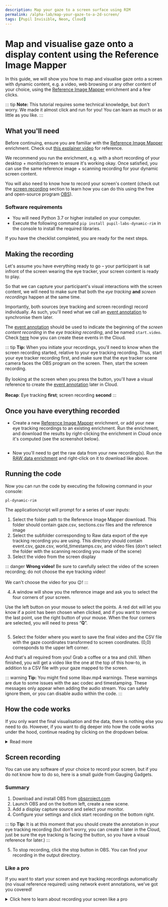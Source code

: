 ```yaml
---
description: Map your gaze to a screen surface using RIM
permalink: /alpha-lab/map-your-gaze-to-a-2d-screen/
tags: [Pupil Invisible, Neon, Cloud]
---
```


# Map and visualise gaze onto a display content using the Reference Image Mapper

<TagLinks />
<Youtube src="OXIUjIzCplc"/>

In this guide, we will show you how to map and visualise gaze onto a screen with dynamic content, e.g. a video, web browsing or any other content of your choice, using the [Reference Image Mapper](https://docs.pupil-labs.com/invisible/enrichments/#reference-image-mapper) enrichment and a few clicks.

::: tip
**Note:** This tutorial requires some technical knowledge, but don't worry. We made it almost click and run for you! You can learn as much or as little as you like.
:::

## What you'll need

Before continuing, ensure you are familiar with the [Reference Image Mapper](https://docs.pupil-labs.com/invisible/enrichments/#reference-image-mapper) enrichment. Check out [this explainer video](https://www.youtube.com/watch?v=ygqzQEzUIS4&t=56s) for reference.

We recommend you run the enrichment, e.g. with a short recording of your desktop + monitor/screen to ensure it's working okay. Once satisfied, you can use the same reference image + scanning recording for your dynamic screen content.

You will also need to know how to record your screen's content (check out the [screen recording](#Screen-recording) section to learn how you can do this using the free and open-source program [OBS](https://obsproject.com/)).

### Software requirements

- You will need Python 3.7 or higher installed on your computer.
- Execute the following command `pip install pupil-labs-dynamic-rim` in the console to install the required libraries.

If you have the checklist completed, you are ready for the next steps.

## Making the recording

Let's assume you have everything ready to go – your participant is sat infront of the screen wearing the eye tracker, your screen content is ready to play.

So that we can capture your participant's visual interactions with the screen content, we will need to make sure that both the _eye tracking_ **and** _screen recordings_ happen at the same time.

Importantly, both sources (eye tracking and screen recording) record individually. As such, you'll need what we call an [event annotation](https://docs.pupil-labs.com/invisible/basic-concepts/events/) to synchronise them later.

The [event annotation](https://docs.pupil-labs.com/invisible/basic-concepts/events/) should be used to indicate the beginning of the _screen content recording_ in the _eye tracking recording_, and be named `start.video`.
Check [here](https://docs.pupil-labs.com/invisible/basic-concepts/events/) how you can create these events in the Cloud.

::: tip
**Tip:**
When you initiate your recordings, you'll need to know when the screen recording started, relative to your eye tracking recording. Thus, start your eye tracker recording first, and make sure that the eye tracker scene camera faces the OBS program on the screen. Then, start the screen recording.
<br>
<br>
By looking at the screen when you press the button, you'll have a visual reference to create the [event annotation](https://docs.pupil-labs.com/invisible/basic-concepts/events/) later in Cloud.
<br>
<br>
**Recap**: Eye tracking **first**; screen recording **second**
:::

## Once you have everything recorded

- Create a new [Reference Image Mapper](https://docs.pupil-labs.com/invisible/enrichments/#reference-image-mapper) enrichment, or add your new eye tracking recordings to an existing enrichment. Run the enrichment, and download the results by right-clicking the enrichment in Cloud once it's computed (see the screenshot below).

<div class="pb-4" style="display:flex;justify-content:center;">
  <v-img
    class="rounded"
    :src="require('../media/alpha-lab/download_rim.png')"
    max-width=400px
  >
  </v-img>
</div>

- Now you'll need to get the raw data from your new recording(s). Run the [RAW data enrichment](https://docs.pupil-labs.com/invisible/enrichments/#raw-data-exporter) and right-click on it to download like above.

## Running the code

Now you can run the code by executing the following command in your console:

`pl-dynamic-rim`

The application/script will prompt for a series of user inputs:

1. Select the folder path to the Reference Image Mapper download. This folder should contain gaze.csv, sections.csv files and the reference image
2. Select the subfolder corresponding to Raw data export of the eye tracking recording you are using. This directory should contain event.csv, gaze.csv, world_timestamps.csv, and video files (don't select the folder with the scanning recording you made of the scene)
3. Select the video from the screen display

::: danger
**Wrong video!** Be sure to carefully select the video of the screen recording; do not choose the eye tracking video!
<br>
<br>
We can't choose the video for you 😉!
:::

4. A window will show you the reference image and ask you to select the four corners of your screen.

Use the left button on your mouse to select the points. A red dot will let you know if a point has been chosen when clicked, and if you want to remove the last point, use the right button of your mouse. When the four corners are selected, you will need to press “**Q**”.

<div class="pb-4" style="display:flex;justify-content:center;">
  <v-img
    class="rounded"
    :src="require('../media/alpha-lab/screen_corners.png')"
    max-width=300px
  >
  </v-img>
</div>

5. Select the folder where you want to save the final video and the CSV file with the gaze coordinates transformed to screen coordinates. (0,0) corresponds to the upper left corner.

And that's all required from you! Grab a coffee or a tea and chill. When finished, you will get a video like the one at the top of this how-to, in addition to a CSV file with your gaze mapped to the screen.

::: warning
**Tip:**
You might find some libav.mp4 warnings. These warnings are due to some issues with the aac codec and timestamping. These messages only appear when adding the audio stream. You can safely ignore them, or you can disable audio within the code.
:::

## How the code works

If you only want the final visualisation and the data, there is nothing else you need to do. However, if you want to dig deeper into how the code works under the hood, continue reading by clicking on the dropdown below.

<details>
<summary>Read more</summary>
<!-- This is collapsed   -->
<br>
The code is hosted at <a href="https://github.com/pupil-labs/dynamic-rim-module">https://github.com/pupil-labs/dynamic-rim-module</a>. 
    
Navigate to `src/pupil_labs/dynamic_content_on_rim/`. You will first notice that we split the code into several modules. The core functionality is in the script `dynamic_rim.py`. Under the uitools folder, you will find the code used to ask for paths, directories or even to ask for the screen corners. And under the video/read folder is the script to read the timestamps or find a frame for specific timestamps.

In summary, we read the .csv files into Pandas data frames. We use pyav to obtain the timestamps/presentation times for each frame on the videos, and we use OpenCV to get the transformation matrix and apply it to the gaze coordinates. We then merge the data using the timestamps and finally decode the right frames, work with them and encode them again.

You can find below a short description of the main functions.

### Reading timestamps

```python
# on video/read.py
def read_screen_video()
```

This function takes the video path and decodes every frame from the stream, reading their presentation and decoding timestamps and frame index. It returns these values together with an estimate of the frames per second. An optional argument can be given to read audio streams rather than video.

### Merging timestamps

```python
# on dynamic_rim.py
def merge_tables()
```

Once the timestamps files have been read into Pandas Dataframes, we can match them using the function <a href="https://pandas.pydata.org/pandas-docs/version/0.25.0/reference/api/pandas.merge_asof.html"> pd.merge_asof()</a>. The function above (merge_tables) merges all the sources: screen, scene, reference image gaze coordinates, frames indexes, etc., in the proper order so that all of them match in the final video.

### Getting the coordinates of the screen and the perspective transformation

```python
# on uitools/get_corners.py
def pick_point_in_image()
```

Takes the path to the RIM download folder and the number of points to collect. It will use OpenCV to load the reference image to the user, downscale to avoid issues with HDPI screens and save the points selected, giving red dots over the image as feedback.

```python
# on dynamic_rim.py
def get_perspective_transform()
```

With the corners selected, this function uses OpenCV’s function cv2.getPerspectiveTransform to obtain the transformation matrix, which is later applied in the main function using cv2.perspectiveTransform to remap the RIM’s gaze coordinates into screen’s coordinates.

### Saving the video

```python
# on dynamic_rim.py
def save_videos()
```

This function takes care of producing the final resulting video.

```python
# on video/read.py
def get_frame()
```

This function will iterate, look for and decode the frame whose presentation timestamps match those required for that frame.

```python
# on dynamic_rim.py
def prepare_image()
```

With the frame withdrawn in the previous function and converted to an image, the gaze will be plotted on top, it will be resized if needed, and the screen patch will be drawn. The different steps to be performed will depend on the source of the frame.

</details>
<!-- empty line   -->

## Screen recording

You can use any software of your choice to record your screen, but if you do not know how to do so, here is a small guide from Gauging Gadgets.

<Youtube src="_LWwqbHU8L0"/>

### Summary

1. Download and install OBS from [obsproject.com](https://obsproject.com)
2. Launch OBS and on the bottom left, create a new scene.
3. Add a display capture source and select your monitor.
4. Configure your settings and click start recording on the bottom right.

::: tip
**Tip:**
It is at this moment that you should create the annotation in your eye tracking recording (but don’t worry, you can create it later in the Cloud, just be sure the eye tracking is facing the button, so you have a visual reference for later.)
:::

5. To stop recording, click the stop button in OBS. You can find your recording in the output directory.

### Like a pro

If you want to start your screen and eye tracking recordings automatically (no visual reference required) using network event annotations, we've got you covered!

<details>
<summary>Click here to learn about recording your screen like a pro</summary>
<!-- This is collapsed   -->
<br>
Assuming you have <b>OBS</b> installed and correctly set up, you will need to install the <a href="https://github.com/obsproject/obs-websocket"><b>OBS WebSocket plugin</b></a>. 
<br>
Follow the installer's instructions, and click on "Tools > obs-websocket Settings" when finished. A pop-up will appear and let you modify the settings. There are two parameters we will need for later, the port and the password.

But for now, let's go back to your Python console and install the following packages:

`pip install simpleobsws pupil-labs-realtime-api`

The first package will help us access the WebSocket API from OBS, and the second is our real-time API wrapper for Python.

Download the script [recording.py](https://raw.githubusercontent.com/pupil-labs/dynamic-rim-module/main/src/pupil_labs/dynamic_content_on_rim/recording/recording.py?token=GHSAT0AAAAAABXIQHJWQYOPFDTO36JXC5N6YZNSEUQ). As you can see, the script uses asynchronous calls to send WebSockets without blocking each other.
Go to lines **76 & 77** and modify them according to the parameters we had in the obs-websocket settings.

- **L76:** `url="ws://localhost:XXXX/"`where XXXX is the port number you use, defaults to 4455.

::: danger
**Do not use 8080!** Pupil Invisible uses this one for the real-time API.
:::

- **L77:** Password -> Obvious, isn't it?

Once everything is set, you only have to run _recording.py_.

This will automatically connect to Pupil Invisible, launch OBS in your system, wait (5s) for it to be fully open, and then send a signal to start recording in OBS along with a "start.video" annotation to your Pupil Invisible.

</details>
<!-- empty line   -->
